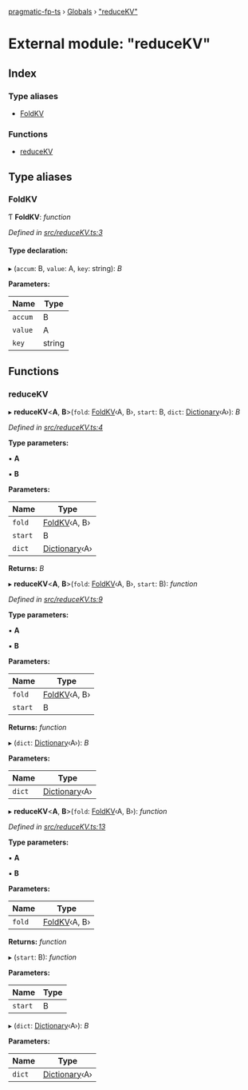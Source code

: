 [pragmatic-fp-ts](../README.md) › [Globals](../globals.md) › ["reduceKV"](_reducekv_.md)

# External module: "reduceKV"

## Index

### Type aliases

* [FoldKV](_reducekv_.md#foldkv)

### Functions

* [reduceKV](_reducekv_.md#reducekv)

## Type aliases

###  FoldKV

Ƭ **FoldKV**: *function*

*Defined in [src/reduceKV.ts:3](https://github.com/hermann-p/pragmatic-fp-ts/blob/6562256/src/reduceKV.ts#L3)*

#### Type declaration:

▸ (`accum`: B, `value`: A, `key`: string): *B*

**Parameters:**

Name | Type |
------ | ------ |
`accum` | B |
`value` | A |
`key` | string |

## Functions

###  reduceKV

▸ **reduceKV**<**A**, **B**>(`fold`: [FoldKV](_reducekv_.md#foldkv)‹A, B›, `start`: B, `dict`: [Dictionary](_types_.md#dictionary)‹A›): *B*

*Defined in [src/reduceKV.ts:4](https://github.com/hermann-p/pragmatic-fp-ts/blob/6562256/src/reduceKV.ts#L4)*

**Type parameters:**

▪ **A**

▪ **B**

**Parameters:**

Name | Type |
------ | ------ |
`fold` | [FoldKV](_reducekv_.md#foldkv)‹A, B› |
`start` | B |
`dict` | [Dictionary](_types_.md#dictionary)‹A› |

**Returns:** *B*

▸ **reduceKV**<**A**, **B**>(`fold`: [FoldKV](_reducekv_.md#foldkv)‹A, B›, `start`: B): *function*

*Defined in [src/reduceKV.ts:9](https://github.com/hermann-p/pragmatic-fp-ts/blob/6562256/src/reduceKV.ts#L9)*

**Type parameters:**

▪ **A**

▪ **B**

**Parameters:**

Name | Type |
------ | ------ |
`fold` | [FoldKV](_reducekv_.md#foldkv)‹A, B› |
`start` | B |

**Returns:** *function*

▸ (`dict`: [Dictionary](_types_.md#dictionary)‹A›): *B*

**Parameters:**

Name | Type |
------ | ------ |
`dict` | [Dictionary](_types_.md#dictionary)‹A› |

▸ **reduceKV**<**A**, **B**>(`fold`: [FoldKV](_reducekv_.md#foldkv)‹A, B›): *function*

*Defined in [src/reduceKV.ts:13](https://github.com/hermann-p/pragmatic-fp-ts/blob/6562256/src/reduceKV.ts#L13)*

**Type parameters:**

▪ **A**

▪ **B**

**Parameters:**

Name | Type |
------ | ------ |
`fold` | [FoldKV](_reducekv_.md#foldkv)‹A, B› |

**Returns:** *function*

▸ (`start`: B): *function*

**Parameters:**

Name | Type |
------ | ------ |
`start` | B |

▸ (`dict`: [Dictionary](_types_.md#dictionary)‹A›): *B*

**Parameters:**

Name | Type |
------ | ------ |
`dict` | [Dictionary](_types_.md#dictionary)‹A› |

